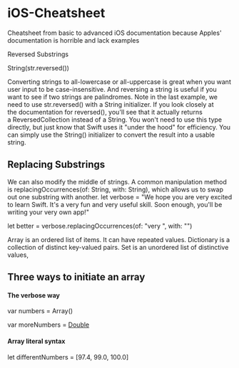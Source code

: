 # iOS-Cheatsheet
Cheatsheet from basic to advanced iOS documentation because Apples' documentation is horrible and lack examples


Reversed Substrings

String(str.reversed())

Converting strings to all-lowercase or all-uppercase is great when you want user input to be case-insensitive. And reversing a string is useful if you want to see if two strings are palindromes.
Note in the last example, we need to use str.reversed() with a String initializer. If you look closely at the documentation for reversed(), you'll see that it actually returns a ReversedCollection instead of a String. You won't need to use this type directly, but just know that Swift uses it "under the hood" for efficiency. You can simply use the String() initializer to convert the result into a usable string.

## Replacing Substrings
We can also modify the middle of strings. A common manipulation method is replacingOccurrences(of: String, with: String), which allows us to swap out one substring with another.
let verbose = "We hope you are very excited to learn Swift. It's a very fun and very useful skill. Soon enough, you'll be writing your very own app!"

  let better = verbose.replacingOccurrences(of: "very ", with: "")

Array is an ordered list of items. It can have repeated values.
Dictionary is a collection of distinct key-valued pairs.
Set is an unordered list of distinctive values,

## Three ways to initiate an array

#### The verbose way
var numbers = Array<Double>()

var moreNumbers = [Double]()

#### Array literal syntax
let differentNumbers = [97.4, 99.0, 100.0]


